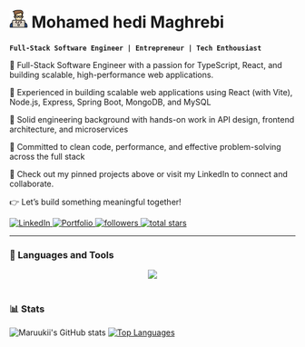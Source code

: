 # ![Dev](icons/coding.png) Mohamed hedi Maghrebi

**`Full-Stack Software Engineer | Entrepreneur | Tech Enthousiast`**

👋 Full-Stack Software Engineer with a passion for TypeScript, React, and building scalable, high-performance web applications. 

🔧 Experienced in building scalable web applications using React (with Vite), Node.js, Express, Spring Boot, MongoDB, and MySQL

🧠 Solid engineering background with hands-on work in API design, frontend architecture, and microservices

🚀 Committed to clean code, performance, and effective problem-solving across the full stack


🔗 Check out my pinned projects above or visit my LinkedIn to connect and collaborate.

👉 Let’s build something meaningful together!

  <p align="left">
   <a href="https://www.linkedin.com/in/mohamed-hedi-maghrebi/" target="_blank" rel="noopener noreferrer">
      <img alt="LinkedIn" title="Let's connect!!" 
           src="https://custom-icon-badges.demolab.com/badge/-Connect%20on%20LinkedIn-blue?style=for-the-badge&logo=linkedin&logoColor=white&labelColor=0A66C2"/>
   </a> 
    <a href="https://www.mohamedhedi-maghrebi.dev/" target="_blank" rel="noopener noreferrer">
      <img alt="Portfolio" title="Visit my portfolio" 
           src="https://custom-icon-badges.demolab.com/badge/-Portfolio-black?style=for-the-badge&logo=globe&logoColor=white&labelColor=555555"/>
   </a> 
   <a href="https://github.com/maruukii?tab=followers" target="_blank" rel="noopener noreferrer">
      <img alt="followers" title="Follow me on GitHub" 
           src="https://custom-icon-badges.demolab.com/github/followers/maruukii?color=236ad3&labelColor=1155ba&style=for-the-badge&logo=person-add&label=Follow&logoColor=white"/>
   </a>
   <a href="https://github.com/maruukii?tab=repositories&sort=stargazers" target="_blank" rel="noopener noreferrer">
      <img alt="total stars" title="Total stars on GitHub" 
           src="https://custom-icon-badges.demolab.com/github/stars/maruukii?color=55960c&style=for-the-badge&labelColor=488207&logo=star"/>
   </a>
</p>

---

### 🧰 Languages and Tools
<p align="center">
  <a href="https://skillicons.dev">
    <img src="https://skillicons.dev/icons?i=vscode,idea,javascript,typescript,react,vite,nextjs,redux,nodejs,tailwindcss,express,spring,mongodb,mysql,supabase,postman,php,java,selenium,gherkin,docker,aws,azure,linux,windows,notion,git,github&perline=14" />
  </a>
</p>



<!-- <img align="left" alt="VisualStudio" width="30px" style="padding-right:10px;" src="https://cdn.jsdelivr.net/gh/devicons/devicon@latest/icons/vscode/vscode-original.svg" />
<img align="left" alt="JavaScript" width="30px" style="padding-right:10px;" src="https://cdn.jsdelivr.net/gh/devicons/devicon/icons/javascript/javascript-plain.svg" />
<img align="left" alt="TypeScript" width="30px" style="padding-right:10px;" src="https://cdn.jsdelivr.net/gh/devicons/devicon/icons/typescript/typescript-plain.svg" />
<img align="left" alt="React" width="30px" style="padding-right:10px;" src="https://cdn.jsdelivr.net/gh/devicons/devicon/icons/react/react-original.svg" />
<img align="left" alt="NodeJS" width="30px" style="padding-right:10px;" src="https://cdn.jsdelivr.net/gh/devicons/devicon/icons/nodejs/nodejs-original.svg" />
<img align="left" alt="CSS" width="30px" style="padding-right:10px;" src="https://cdn.jsdelivr.net/gh/devicons/devicon@latest/icons/tailwindcss/tailwindcss-original.svg" />
<img align="left" alt="MongoDB" width="30px" style="padding-right:10px;" src="https://cdn.jsdelivr.net/gh/devicons/devicon@latest/icons/mongodb/mongodb-plain-wordmark.svg" />
<img align="left" alt="MySQL" width="30px" style="padding-right:10px;" src="https://cdn.jsdelivr.net/gh/devicons/devicon@latest/icons/mysql/mysql-original-wordmark.svg" />
<img align="left" alt="Java" width="30px" style="padding-right:10px;" src="https://cdn.jsdelivr.net/gh/devicons/devicon/icons/java/java-original.svg"/>
<img align="left" alt="Spring" width="30px" style="padding-right:10px;" src="https://cdn.jsdelivr.net/gh/devicons/devicon/icons/spring/spring-original.svg" />
<img align="left" alt="C#" width="30px" style="padding-right:10px;" src="https://cdn.jsdelivr.net/gh/devicons/devicon@latest/icons/csharp/csharp-original.svg" />
<img align="left" alt="TypeScript" width="30px" style="padding-right:10px;" src="https://cdn.jsdelivr.net/gh/devicons/devicon/icons/typescript/typescript-plain.svg" />
<img align="left" alt="AWS" width="30px" style="padding-right:10px;" src="https://cdn.jsdelivr.net/gh/devicons/devicon@latest/icons/amazonwebservices/amazonwebservices-original-wordmark.svg" />
<img align="left" alt="Git" width="30px" style="padding-right:10px;" src="https://cdn.jsdelivr.net/gh/devicons/devicon/icons/git/git-original.svg" />
<img align="left" alt="Linux" width="30px" style="padding-right:10px;" src="https://cdn.jsdelivr.net/gh/devicons/devicon/icons/linux/linux-original.svg" />
<img align="left" alt="HTML" width="30px" style="padding-right:10px;" src="https://cdn.jsdelivr.net/gh/devicons/devicon/icons/html5/html5-plain.svg" />
<img align="left" alt="CSS" width="30px" style="padding-right:10px;" src="https://cdn.jsdelivr.net/gh/devicons/devicon/icons/css3/css3-plain.svg" />
<img align="left" alt="PHP" width="30px" style="padding-right:10px;" src="https://cdn.jsdelivr.net/gh/devicons/devicon@latest/icons/php/php-original.svg" />
<img align="left" alt="C++" width="30px" style="padding-right:10px;" src="https://cdn.jsdelivr.net/gh/devicons/devicon@latest/icons/cplusplus/cplusplus-original.svg" />
<img align="left" alt="GitHub" width="30px" style="padding-right:10px;" src="https://user-images.githubusercontent.com/3369400/139447912-e0f43f33-6d9f-45f8-be46-2df5bbc91289.png"/> -->
<!-- <br /> -->

#

### 📊 Stats

![Maruukii's GitHub stats](https://github-readme-stats.vercel.app/api?username=maruukii&show_icons=true&theme=dark)
[![Top Languages](https://github-readme-stats.vercel.app/api/top-langs/?username=maruukii&theme=dark&layout=compact)](https://github.com/anuraghazra/github-readme-stats)

#

[website]: https://maruukii-portfolio.netlify.app









